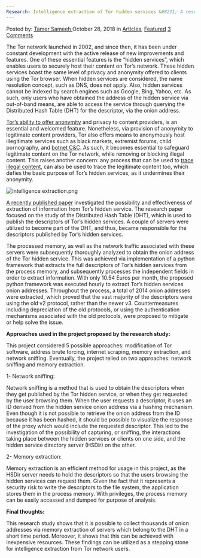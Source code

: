 ```yaml
---
Research: Intelligence extraction of Tor hidden services &#8211; A research study
---
```

<article class="post-listing post-27076 post type-post status-publish format-standard has-post-thumbnail hentry category-articles category-deepdot-news tag-research">
    <div class="post-inner">
    <p class="post-meta">
    <span>Posted by: <a href="https://www.deepdotweb.com/author/tamersameeh/" title="">Tamer Sameeh </a></span>
    <span>October 28, 2018</span>
    <span>in <a href="https://www.deepdotweb.com/category/articles/" rel="category tag">Articles</a>, <a href="https://www.deepdotweb.com/category/deepdot-news/" rel="category tag">Featured</a></span>
    <span><a href="https://www.deepdotweb.com/2018/10/28/research-intelligence-extraction-of-tor-hidden-services-a-research-study/#comments">3 Comments</a></span>
    </p>
    <div class="clear"></div>
    <div class="entry">
    <p>The Tor network launched in 2002, and since then, it has been under constant development with the active release of new improvements and features. One of these essential features is the &#8220;hidden services&#8221;, which enables users to securely host their content on Tor&#8217;s network. These hidden services boast the same level of privacy and anonymity offered to clients using the Tor browser. When hidden services are considered, the name resolution concept, such as DNS, does not apply. Also, hidden services cannot be indexed by search engines such as Google, Bing, Yahoo, etc. As such, only users who have obtained the address of the hidden service via out-of-band means, are able to access the service through querying the Distributed Hash Table (DHT) for the descriptor, via the onion address.</p>
    <p><a href="https://www.deepdotweb.com/2017/03/30/tor-browser-fully-anonymous-myth-reality/">Tor&#8217;s ability to offer anonymity</a> and privacy to content providers, is an essential and welcomed feature. Nonetheless, via provision of anonymity to legitimate content providers, Tor also offers means to anonymously host illegitimate services such as black markets, extremist forums, child pornography, and <a href="https://www.deepdotweb.com/2017/06/16/overview-peer-peer-p2p-botnets/">botnet C&amp;C</a>. As such, it becomes essential to safeguard legitimate content on the Tor network, while removing or blocking illegal content. This raises another concern: any process that can be used to <a href="https://www.deepdotweb.com/2017/11/16/cyber-threat-intelligence-hunting-cyber-criminals/">trace illegal content</a>, can also be used to trace the legitimate content too, which defies the basic purpose of Tor&#8217;s hidden services, as it undermines their anonymity.</p>
    <p><img class="wp-image-27081 aligncenter" src="https://www.deepdotweb.com/wp-content/uploads/2018/10/intelligence-extraction-png.png" alt="intelligence extraction.png" /></p>
    <p><a href="http://delaat.net/rp/2017-2018/p98/report.pdf">A recently published paper</a> investigated the possibility and effectiveness of extraction of information from Tor&#8217;s hidden service. The research paper focused on the study of the Distributed Hash Table (DHT), which is used to publish the descriptors of Tor&#8217;s hidden services. A couple of servers were utilized to become part of the DHT, and thus, became responsible for the descriptors published by Tor&#8217;s hidden services.</p>
    <p>The processed memory, as well as the network traffic associated with these servers were subsequently thoroughly analyzed to obtain the onion address of the Tor hidden service. This was achieved via implementation of a python framework that extracts the full descriptors of Tor&#8217;s hidden services from the process memory, and subsequently processes the independent fields in order to extract information. With only 10.54 Euros per month, the proposed python framework was executed hourly to extract Tor&#8217;s hidden services onion addresses. Throughout the process, a total of 2014 onion addresses were extracted, which proved that the vast majority of the descriptors were using the old v2 protocol, rather than the newer v3. Countermeasures including depreciation of the old protocols, or using the authentication mechanisms associated with the old protocols, were proposed to mitigate or help solve the issue.</p>
    <p><strong>Approaches used in the project proposed by the research study:</strong></p>
    <p>This project considered 5 possible approaches: modification of Tor software, address brute forcing, internet scraping, memory extraction, and network sniffing. Eventually, the project relied on two approaches: network sniffing and memory extraction.</p>
    <p>1- Network sniffing:</p>
    <p>Network sniffing is a method that is used to obtain the descriptors when they get published by the Tor hidden service, or when they get requested by the user browsing them. When the user requests a descriptor, it uses an ID derived from the hidden service onion address via a hashing mechanism. Even though it is not possible to retrieve the onion address from the ID because it has been hashed, it should be possible to visualize the response of the proxy which would include the requested descriptor. This led to the investigation of the possibility of capturing, or sniffing, the interactions taking place between the hidden services or clients on one side, and the hidden service directory server (HSDir) on the other.</p>
    <p>2- Memory extraction:</p>
    <p>Memory extraction is an efficient method for usage in this project, as the HSDir server needs to hold the descriptors so that the users browsing the hidden services can request them. Given the fact that it represents a security risk to write the descriptors to the file system, the application stores them in the process memory. With privileges, the process memory can be easily accessed and dumped for purpose of analysis.</p>
    <p><strong>Final thoughts:</strong></p>
    <p>This research study shows that it is possible to collect thousands of onion addresses via memory extraction of servers which belong to the DHT in a short time period. Moreover, it shows that this can be achieved with inexpensive resources. These findings can be utilized as a stepping stone for intelligence extraction from Tor network users.</p>
    </div>
    <span style="display:none"><a href="https://www.deepdotweb.com/tag/research/" rel="tag">research</a></span> <span style="display:none" class="updated">2018-10-28</span>
    <div style="display:none" class="vcard author" itemprop="author" itemscope itemtype="http://schema.org/Person"><strong class="fn" itemprop="name"><a href="https://www.deepdotweb.com/author/tamersameeh/" title="Posts by Tamer Sameeh" rel="author">Tamer Sameeh</a></strong></div>
    </div>
</article>

